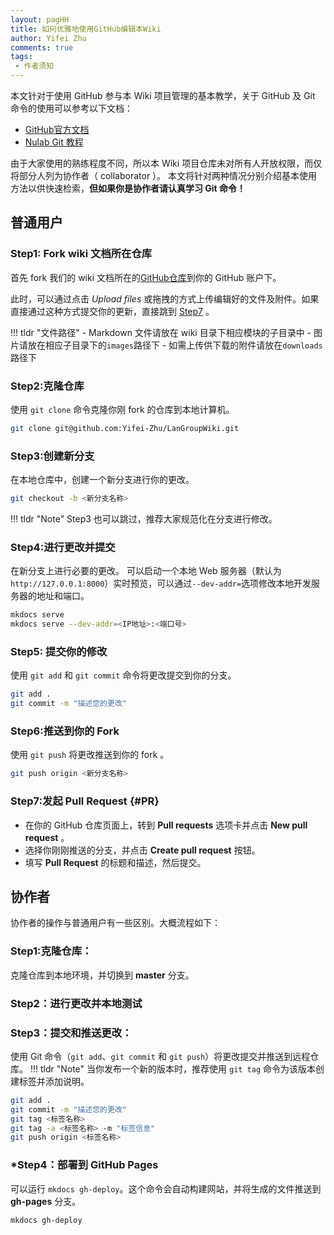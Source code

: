 ```yaml
---
layout: pagHH
title: 如何优雅地使用GitHub编辑本Wiki
author: Yifei Zhu
comments: true
tags:
 - 作者须知
---
```

本文针对于使用 GitHub 参与本 Wiki 项目管理的基本教学，关于 GitHub 及 Git 命令的使用可以参考以下文档：

- [GitHub官方文档](https://docs.github.com/zh)
- [Nulab Git 教程](https://nulab.com/zh-cn/learn/software-development/git-tutorial/)

由于大家使用的熟练程度不同，所以本 Wiki 项目仓库未对所有人开放权限，而仅将部分人列为协作者（ collaborator ）。
本文将针对两种情况分别介绍基本使用方法以供快速检索，**但如果你是协作者请认真学习 Git 命令！**

## 普通用户
### Step1: Fork wiki 文档所在仓库
首先 fork 我们的 wiki 文档所在的[GitHub仓库](https://github.com/Yifei-Zhu/LanGroupWiki.git)到你的 GitHub 账户下。

此时，可以通过点击 *Upload files* 或拖拽的方式上传编辑好的文件及附件。如果直接通过这种方式提交你的更新，直接跳到 [Step7](#PR) 。

!!! tldr "文件路径"
    - Markdown 文件请放在 wiki 目录下相应模块的子目录中
    - 图片请放在相应子目录下的`images`路径下
    - 如需上传供下载的附件请放在`downloads`路径下


### Step2:克隆仓库
使用 `git clone` 命令克隆你刚 fork 的仓库到本地计算机。
```bash
git clone git@github.com:Yifei-Zhu/LanGroupWiki.git
```
### Step3:创建新分支
在本地仓库中，创建一个新分支进行你的更改。
```bash
git checkout -b <新分支名称>
```
!!! tldr "Note"
    Step3 也可以跳过，推荐大家规范化在分支进行修改。

### Step4:进行更改并提交
在新分支上进行必要的更改。
可以启动一个本地 Web 服务器（默认为`http://127.0.0.1:8000`）实时预览，可以通过`--dev-addr=`选项修改本地开发服务器的地址和端口。
```bash
mkdocs serve
mkdocs serve --dev-addr=<IP地址>:<端口号>
```

### Step5: 提交你的修改
使用 `git add` 和 `git commit` 命令将更改提交到你的分支。

```bash
git add .
git commit -m "描述您的更改"
```

### Step6:推送到你的 Fork
使用 `git push` 将更改推送到你的 fork 。
```bash
git push origin <新分支名称>
```

### Step7:发起 Pull Request {#PR}

- 在你的 GitHub 仓库页面上，转到 **Pull requests** 选项卡并点击 **New pull request** 。
- 选择你刚刚推送的分支，并点击 **Create pull request** 按钮。
- 填写 **Pull Request** 的标题和描述，然后提交。

## 协作者
协作者的操作与普通用户有一些区别。大概流程如下：
### Step1:克隆仓库：
克隆仓库到本地环境，并切换到 **master** 分支。

### Step2：进行更改并本地测试

### Step3：提交和推送更改：
使用 Git 命令（`git add`、`git commit` 和 `git push`）将更改提交并推送到远程仓库。
!!! tldr "Note"
    当你发布一个新的版本时，推荐使用 `git tag` 命令为该版本创建标签并添加说明。

```bash
git add .
git commit -m "描述您的更改"
git tag <标签名称>
git tag -a <标签名称> -m "标签信息"
git push origin <标签名称>
```

### *Step4：部署到 GitHub Pages
可以运行 `mkdocs gh-deploy`。这个命令会自动构建网站，并将生成的文件推送到 **gh-pages** 分支。
```bash
mkdocs gh-deploy
```

